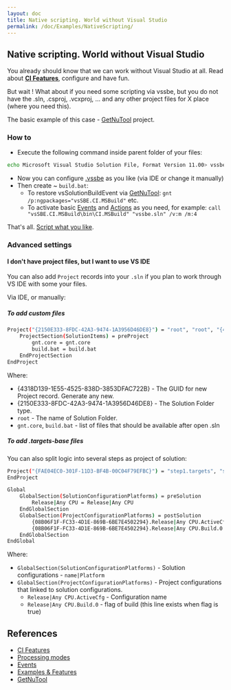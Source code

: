 ```yaml
---
layout: doc
title: Native scripting. World without Visual Studio
permalink: /doc/Examples/NativeScripting/
---
```

## Native scripting. World without Visual Studio

You already should know that we can work without Visual Studio at all. Read about **[CI Features](../../CI/)**, configure and have fun.

But wait ! What about if you need some scripting via vssbe, but you do not have the .sln, .csproj, .vcxproj, ... and any other project files for X place (where you need this).

The basic example of this case - [GetNuTool](https://github.com/3F/GetNuTool) project.

### How to

* Execute the following command inside parent folder of your files:

```bash
echo Microsoft Visual Studio Solution File, Format Version 11.00> vssbe.sln
```

* Now you can configure [.vssbe](../../Features/.vssbe/) as you like (via IDE or change it manually)
* Then create ~ `build.bat`:
    * To restore vsSolutionBuildEvent via [GetNuTool](https://github.com/3F/GetNuTool): `gnt /p:ngpackages="vsSBE.CI.MSBuild"` etc.
    * To activate basic [Events](../../Events/) and [Actions](../../Modes/) as you need, for example: `call "vsSBE.CI.MSBuild\bin\CI.MSBuild" "vssbe.sln" /v:m /m:4`

That's all. [Script what you like](../../Modes/).

### Advanced settings

#### I don't have project files, but I want to use VS IDE

You can also add `Project` records into your `.sln` if you plan to work through VS IDE with some your files.

Via IDE, or manually:

##### To add custom files

```bash
Project("{2150E333-8FDC-42A3-9474-1A3956D46DE8}") = "root", "root", "{4318D139-1E55-4525-838D-3853DFAC722B}"
    ProjectSection(SolutionItems) = preProject
        gnt.core = gnt.core
        build.bat = build.bat
    EndProjectSection
EndProject
```

Where:

* {4318D139-1E55-4525-838D-3853DFAC722B} - The GUID for new Project record. Generate any new.
* {2150E333-8FDC-42A3-9474-1A3956D46DE8} - The Solution Folder type.
* `root` - The name of Solution Folder.
* `gnt.core`, `build.bat` - list of files that should be available after open .sln


##### To add .targets-base files

You can also split logic into several steps as project of solution:

```bash
Project("{FAE04EC0-301F-11D3-BF4B-00C04F79EFBC}") = "step1.targets", "step1.targets", "{08B06F1F-FC33-4D1E-869B-6BE7E4502294}"
EndProject

Global
    GlobalSection(SolutionConfigurationPlatforms) = preSolution
        Release|Any CPU = Release|Any CPU
    EndGlobalSection
    GlobalSection(ProjectConfigurationPlatforms) = postSolution
        {08B06F1F-FC33-4D1E-869B-6BE7E4502294}.Release|Any CPU.ActiveCfg = Release|Any CPU
        {08B06F1F-FC33-4D1E-869B-6BE7E4502294}.Release|Any CPU.Build.0 = Release|Any CPU
    EndGlobalSection
EndGlobal
```

Where:

* `GlobalSection(SolutionConfigurationPlatforms)` - Solution configurations - `name|Platform`
* `GlobalSection(ProjectConfigurationPlatforms)` - Project configurations that linked to solution configurations. 
    * `Release|Any CPU.ActiveCfg` - Configuration name
    * `Release|Any CPU.Build.0` - flag of build (this line exists when flag is true)


## References

* [CI Features](../../CI/)
* [Processing modes](../../Modes/)
* [Events](../../Events/)
* [Examples & Features]({{site.docp}}/Examples/)
* [GetNuTool](https://github.com/3F/GetNuTool)